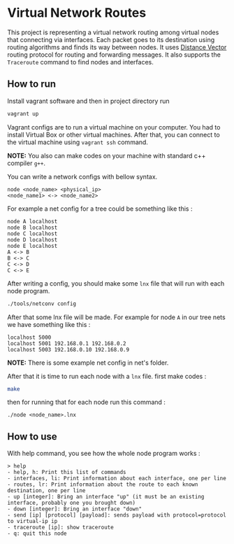 # Virtual Network Routes

This project is representing a virtual network routing among virtual nodes that connecting via interfaces. Each packet goes to its destination using routing algorithms and finds its way between nodes. It uses [Distance Vector](https://en.wikipedia.org/wiki/Distance-vector_routing_protocol) routing protocol for routing and forwarding messages. It also supports the `Traceroute` command to find nodes and interfaces.


## How to run

Install vagrant software and then in project directory run 
```bash
vagrant up
```
Vagrant configs are to run a virtual machine on your computer. You had to install Virtual Box or other virtual machines.
After that, you can connect to the virtual machine using `vagrant ssh` command. 

**NOTE:** You also can make codes on your machine with standard c++ compiler `g++`.

You can write a network configs with bellow syntax. 
```
node <node_name> <physical_ip>
<node_name1> <-> <node_name2>
```
For example a net config for a tree could be something like this : 
```
node A localhost
node B localhost
node C localhost
node D localhost
node E localhost
A <-> B
B <-> C
C <-> D
C <-> E
```

After writing a config, you should make some `lnx` file that will run with each node program. 
```bash
./tools/netconv config
```
After that some lnx file will be made. For example for node `A` in our tree nets we have something like this : 
```
localhost 5000
localhost 5001 192.168.0.1 192.168.0.2
localhost 5003 192.168.0.10 192.168.0.9
```

**NOTE:** There is some example net config in net's folder.

After that it is time to run each node with a `lnx` file.
first make codes : 
```bash
make
```
then for running that for each node run this command : 
```
./node <node_name>.lnx
```

## How to use
With help command, you see how the whole node program works : 
```
> help
- help, h: Print this list of commands
- interfaces, li: Print information about each interface, one per line
- routes, lr: Print information about the route to each known destination, one per line
- up [integer]: Bring an interface "up" (it must be an existing interface, probably one you brought down)
- down [integer]: Bring an interface "down"
- send [ip] [protocol] [payload]: sends payload with protocol=protocol to virtual-ip ip
- traceroute [ip]: show traceroute
- q: quit this node
```


